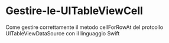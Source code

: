 # Gestire-le-UITableViewCell
Come gestire correttamente il metodo cellForRowAt del protcollo UITableViewDataSource con il linguaggio Swift

